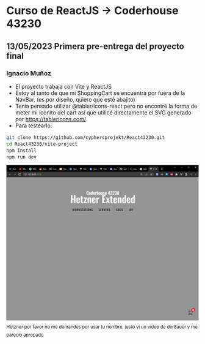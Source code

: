 # Curso de ReactJS -> Coderhouse 43230

## 13/05/2023 Primera pre-entrega del proyecto final
### Ignacio Muñoz
* El proyecto trabaja con Vite y ReactJS
* Estoy al tanto de que mi ShoppingCart se encuentra por fuera de la NavBar, (es por diseño, quiero que esté abajito)
* Tenía pensado utilizar @tabler/icons-react pero no encontré la forma de meter mi iconito del cart así que utilicé directamente el SVG generado por https://tablericons.com/
* Para testearlo:
````bash
git clone https://github.com/cyphersprojekt/React43230.git
cd React43230/vite-project
npm install
npm run dev
````
![Entrega 1](imgs/entrega1.png)
<sub>Hetzner por favor no me demandes por usar tu nombre, justo vi un video de der8auer y me parecio apropado</sub>